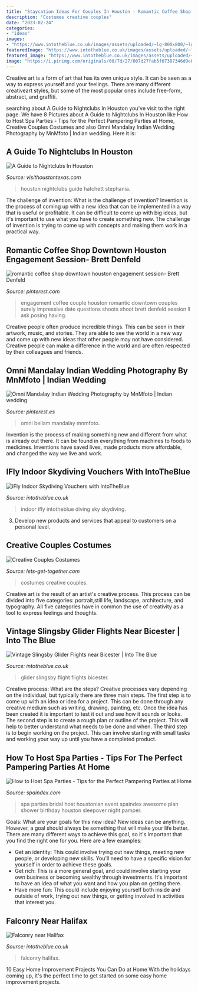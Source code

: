 ```yaml
---
title: "Staycation Ideas For Couples In Houston - Romantic Coffee Shop Downtown Houston Engagement Session- Brett Denfeld"
description: "Costumes creative couples"
date: "2023-02-24"
categories:
- "ideas"
images:
- "https://www.intotheblue.co.uk/images/assets/uploaded/~lg-800x800/~lg-crop-radman350.jpg"
featuredImage: "https://www.intotheblue.co.uk/images/assets/uploaded/~lg-800x800/~lg-crop-Image-2-(1).jpg"
featured_image: "https://www.intotheblue.co.uk/images/assets/uploaded/~lg-800x800/~lg-crop-radman350.jpg"
image: "https://i.pinimg.com/originals/00/7d/27/007d27fab5f07387346d9e66c5fe0eaa.jpg"
---
```



Creative art is a form of art that has its own unique style. It can be seen as a way to express yourself and your feelings. There are many different creativeart styles, but some of the most popular ones include free-form, abstract, and graffiti.

	

		
searching about A Guide to Nightclubs In Houston you've visit to the right page. We have 8 Pictures about A Guide to Nightclubs In Houston like How to Host Spa Parties - Tips for the Perfect Pampering Parties at Home, Creative Couples Costumes and also Omni Mandalay Indian Wedding Photography by MnMfoto | Indian wedding. Here it is:
		
    
## A Guide To Nightclubs In Houston

<img loading=lazy src="https://assets.simpleviewinc.com/simpleview/image/upload/c_limit,h_1200,q_75,w_1200/v1/clients/houston/Stampede_Houston_September_21_aef68020-1ad7-4ba7-8ffa-a3b63db14a90.jpg" onerror="this.onerror=null;this.src='https://tse4.mm.bing.net/th?id=OIP.DakTeUPiLDPd-iXMXUFeeQHaE8&amp;pid=15.1';" alt="A Guide to Nightclubs In Houston">

_Source: visithoustontexas.com_

>houston nightclubs guide hatchett stephania. 

	

The challenge of invention: What is the challenge of invention?
Invention is the process of coming up with a new idea that can be implemented in a way that is useful or profitable. It can be difficult to come up with big ideas, but it's important to use what you have to create something new. The challenge of invention is trying to come up with concepts and making them work in a practical way.

    
## Romantic Coffee Shop Downtown Houston Engagement Session- Brett Denfeld

<img loading=lazy src="https://i.pinimg.com/originals/00/7d/27/007d27fab5f07387346d9e66c5fe0eaa.jpg" onerror="this.onerror=null;this.src='https://tse1.mm.bing.net/th?id=OIP.4OLrDvFTFEnDXV49qRX6hQHaK_&amp;pid=15.1';" alt="romantic coffee shop downtown houston engagement session- Brett Denfeld">

_Source: pinterest.com_

>engagement coffee couple houston romantic downtown couples surely impressive date questions shoots shoot brett denfeld session ll ask posing having. 

	

Creative people often produce incredible things. This can be seen in their artwork, music, and stories. They are able to see the world in a new way and come up with new ideas that other people may not have considered. Creative people can make a difference in the world and are often respected by their colleagues and friends.

    
## Omni Mandalay Indian Wedding Photography By MnMfoto | Indian Wedding

<img loading=lazy src="https://i.pinimg.com/originals/04/e3/09/04e309d44825a0cfe756fafbb4f12180.jpg" onerror="this.onerror=null;this.src='https://tse3.mm.bing.net/th?id=OIP.Ems3TBcdX8CGGmr0M1rF9wHaJ6&amp;pid=15.1';" alt="Omni Mandalay Indian Wedding Photography by MnMfoto | Indian wedding">

_Source: pinterest.es_

>omni bellam mandalay mnmfoto. 

	

Invention is the process of making something new and different from what is already out there. It can be found in everything from machines to foods to medicines. Inventions have saved lives, made products more affordable, and changed the way we live and work.

    
## IFly Indoor Skydiving Vouchers With IntoTheBlue

<img loading=lazy src="https://www.intotheblue.co.uk/images/assets/uploaded/~lg-800x800/~lg-crop-radman350.jpg" onerror="this.onerror=null;this.src='https://tse3.mm.bing.net/th?id=OIP.JK1HxCsEIDbkE37ve-LAaQHaHa&amp;pid=15.1';" alt="iFly Indoor Skydiving Vouchers with IntoTheBlue">

_Source: intotheblue.co.uk_

>indoor ifly intotheblue diving sky skydiving. 

	

3. Develop new products and services that appeal to customers on a personal level.

    
## Creative Couples Costumes

<img loading=lazy src="https://lets-get-together.com/wp-content/uploads/2015/09/couplescostumes.jpg" onerror="this.onerror=null;this.src='https://tse4.mm.bing.net/th?id=OIP.yRl3-8OlAesjNardw9SuwAHaKV&amp;pid=15.1';" alt="Creative Couples Costumes">

_Source: lets-get-together.com_

>costumes creative couples. 

	

Creative art is the result of an artist's creative process. This process can be divided into five categories: portrait,still life, landscape, architecture, and typography. All five categories have in common the use of creativity as a tool to express feelings and thoughts.

    
## Vintage Slingsby Glider Flights Near Bicester | Into The Blue

<img loading=lazy src="https://www.intotheblue.co.uk/images/assets/uploaded/~lg-800x800/~lg-crop-Image-2-(1).jpg" onerror="this.onerror=null;this.src='https://tse2.mm.bing.net/th?id=OIP.Lx_mwqG_c4CDdklfnFy1OgHaHa&amp;pid=15.1';" alt="Vintage Slingsby Glider Flights near Bicester | Into The Blue">

_Source: intotheblue.co.uk_

>glider slingsby flight flights bicester. 

	

Creative process: What are the steps?
Creative processes vary depending on the individual, but typically there are three main steps. The first step is to come up with an idea or idea for a project. This can be done through any creative medium such as writing, drawing, painting, etc. Once the idea has been created it is important to test it out and see how it sounds or looks. The second step is to create a rough plan or outline of the project. This will help to better understand what needs to be done and when. The third step is to begin working on the project. This can involve starting with small tasks and working your way up until you have a completed product.

    
## How To Host Spa Parties - Tips For The Perfect Pampering Parties At Home

<img loading=lazy src="http://www.spaindex.com/wp-content/uploads/2013/03/Houstonian-Spa-Bridal-Party-700x466.jpg" onerror="this.onerror=null;this.src='https://tse1.mm.bing.net/th?id=OIP.LCDHF-c5cHwBvUo15-oUGAHaE7&amp;pid=15.1';" alt="How to Host Spa Parties - Tips for the Perfect Pampering Parties at Home">

_Source: spaindex.com_

>spa parties bridal host houstonian event spaindex awesome plan shower birthday houston sleepover night pamper. 

	

Goals: What are your goals for this new idea?
New ideas can be anything. However, a goal should always be something that will make your life better. There are many different ways to achieve this goal, so it's important that you find the right one for you. Here are a few examples: 
- Get an identity: This could involve trying out new things, meeting new people, or developing new skills. You'll need to have a specific vision for yourself in order to achieve these goals. 
- Get rich: This is a more general goal, and could involve starting your own business or becoming wealthy through investments. It's important to have an idea of what you want and how you plan on getting there. 
- Have more fun: This could include enjoying yourself both inside and outside of work, trying out new things, or getting involved in activities that interest you.

    
## Falconry Near Halifax

<img loading=lazy src="https://www.intotheblue.co.uk/images/assets/uploaded/~lg-800x800/~lg-crop-002.jpg350.jpg" onerror="this.onerror=null;this.src='https://tse2.mm.bing.net/th?id=OIP.9UPP6jhwCaWZFmT8yeFZjAHaHa&amp;pid=15.1';" alt="Falconry near Halifax">

_Source: intotheblue.co.uk_

>falconry halifax. 

	

10 Easy Home Improvement Projects You Can Do at Home
With the holidays coming up, it's the perfect time to get started on some easy home improvement projects.

